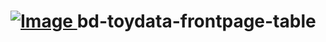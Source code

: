 [ ![Image](http://github-analytics.bitdeli.com/bd_badge.png) ](http://bitdeli.com "Bitdeli")
bd-toydata-frontpage-table
==========================
